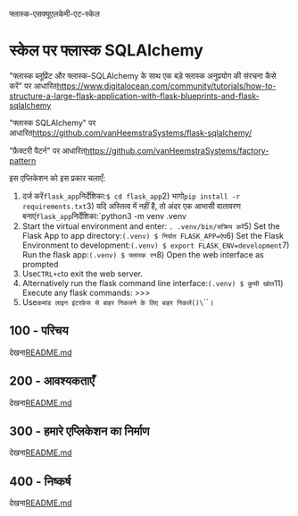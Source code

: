 फ्लास्क-एसक्यूएलकेमी-एट-स्केल

# स्केल पर फ्लास्क SQLAlchemy

"फ्लास्क ब्लूप्रिंट और फ्लास्क-SQLAlchemy के साथ एक बड़े फ्लास्क अनुप्रयोग की संरचना कैसे करें" पर आधारित<https://www.digitalocean.com/community/tutorials/how-to-structure-a-large-flask-application-with-flask-blueprints-and-flask-sqlalchemy>

"फ्लास्क SQLAlchemy" पर आधारित<https://github.com/vanHeemstraSystems/flask-sqlalchemy/>

"फ़ैक्टरी पैटर्न" पर आधारित<https://github.com/vanHeemstraSystems/factory-pattern>

इस एप्लिकेशन को इस प्रकार चलाएँ:

1) दर्ज करें`flask_app`निर्देशिका:`$ cd flask_app`2) भागो`pip install -r requirements.txt`3) यदि अस्तित्व में नहीं है, तो अंदर एक आभासी वातावरण बनाएं`flask_app`निर्देशिका:`python3 -m venv .venv
4) Start the virtual environment and enter: `. .venv/bin/सक्रिय करें`5) Set the Flask App to app directory:`(.venv) $ निर्यात FLASK_APP=ऐप`6) Set the Flask Environment to development:`(.venv) $ export FLASK_ENV=development`7) Run the flask app:`(.venv) $ फ्लास्क रन`8) Open the web interface as prompted
9) Use`CTRL+c`to exit the web server.
10) Alternatively run the flask command line interface:`(.venv) $ कुप्पी खोल`11) Execute any flask commands: >>>
12) Use`कमांड लाइन इंटरफ़ेस से बाहर निकलने के लिए बाहर निकलें()\`\`\`।

## 100 - परिचय

देखना[README.md](./100/README.md)

## 200 - आवश्यकताएँ

देखना[README.md](./200/README.md)

## 300 - हमारे एप्लिकेशन का निर्माण

देखना[README.md](./300/README.md)

## 400 - निष्कर्ष

देखना[README.md](./400/README.md)
